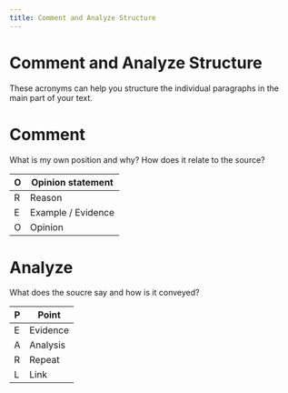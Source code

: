 ```yaml
---
title: Comment and Analyze Structure
---
```

# Comment and Analyze Structure

These acronyms can help you structure the individual paragraphs in the main part of your text.

# Comment

What is my own position and why? How does it relate to the source?

| O | Opinion statement |
| --- | --- |
| R | Reason |
| E | Example / Evidence |
| O | Opinion |

# Analyze

What does the soucre say and how is it conveyed?

| P | Point |
| --- | --- |
| E | Evidence |
| A | Analysis |
| R | Repeat |
| L | Link |